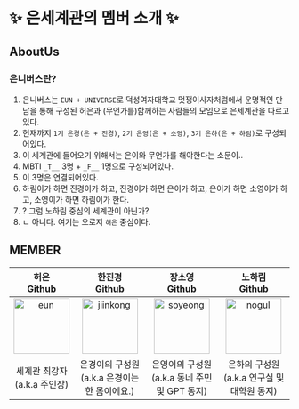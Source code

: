 
# ✨ 은세계관의 멤버 소개 ✨
## AboutUs
### 은니버스란?
1. 은니버스는 `EUN + UNIVERSE`로 덕성여자대학교 멋쟁이사자처럼에서 운명적인 만남을 통해 구성된 허은과 (무언가를)함께하는 사람들의 모임으로 은세계관을 따르고 있다.
2. 현재까지 `1기 은경(은 + 진경)`, `2기 은영(은 + 소영)`, `3기 은하(은 + 하림)`로 구성되어있다.
3. 이 세계관에 들어오기 위해서는 은이와 무언가를 해야한다는 소문이..
4. MBTI `_T__` 3명 + `_F__` 1명으로 구성되어있다. 
5. 이 3명은 연결되어있다. 
6. 하림이가 하면 진경이가 하고, 진경이가 하면 은이가 하고, 은이가 하면 소영이가 하고, 소영이가 하면 하림이가 한다.
7. ? 그럼 노하림 중심의 세계관이 아닌가?
8. ㄴ 아니다. 여기는 오로지 `허은` 중심이다.

## MEMBER

| 허은<br> [Github](https://github.com/DAASHeo) | 한진경<br> [Github](https://github.com/jiinkyung) | 장소영<br> [Github](https://github.com/place0) | 노하림<br> [Github](https://github.com/harim061) |
| :---: | :---: | :---: | :---: |
|<img width="100" alt="eun" src="https://github.com/EUN-IVERSE/AboutUs/assets/64454313/c08cedee-ce45-4eef-9a22-d8a55f950f06"> | <img width="100" alt="jiinkong" src="https://github.com/EUN-IVERSE/AboutUs/assets/64454313/19966b52-e7ae-4fca-92fe-e7dd64d7ef35">| <img width="100" alt="soyeong" src="https://github.com/EUN-IVERSE/AboutUs/assets/64454313/b13e11a1-3646-484b-89e6-4796d3d0872e"> | <img width="100" alt="nogul" src="https://github.com/EUN-IVERSE/AboutUs/assets/64454313/2114a7d3-fe18-415d-ae7a-b5cb8d45fb58"> |
| 세계관 최강자<br>(a.k.a 주인장) | 은경이의 구성원<br>(a.k.a 은경이는 한 몸이에요.)  | 은영이의 구성원<br>(a.k.a 동네 주민 및 GPT 동지) | 은하의 구성원<br>(a.k.a 연구실 및 대학원 동지) |

